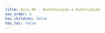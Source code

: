 ```yaml
---
title: Aula 06 - Autenticação e Autorização
nav_order: 6
has_children: false
has_toc: false
---
```

